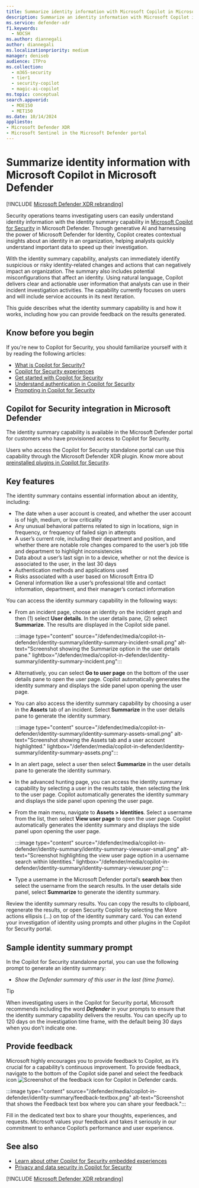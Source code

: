 ```yaml
---
title: Summarize identity information with Microsoft Copilot in Microsoft Defender
description: Summarize an identity information with Microsoft Copilot in Microsoft Defender to investigate identities.
ms.service: defender-xdr
f1.keywords:
  - NOCSH
ms.author: diannegali
author: diannegali
ms.localizationpriority: medium
manager: deniseb
audience: ITPro
ms.collection:
  - m365-security
  - tier1
  - security-copilot
  - magic-ai-copilot
ms.topic: conceptual
search.appverid:
  - MOE150
  - MET150
ms.date: 10/14/2024
appliesto:
- Microsoft Defender XDR
- Microsoft Sentinel in the Microsoft Defender portal
---
```


# Summarize identity information with Microsoft Copilot in Microsoft Defender

[!INCLUDE [Microsoft Defender XDR rebranding](../includes/microsoft-defender.md)]

Security operations teams investigating users can easily understand identity information with the identity summary capability in [Microsoft Copilot for Security](/security-copilot/microsoft-security-copilot) in Microsoft Defender. Through generative AI and harnessing the power of Microsoft Defender for Identity, Copilot creates contextual insights about an identity in an organization, helping analysts quickly understand important data to speed up their investigation.

With the identity summary capability, analysts can immediately identify suspicious or risky identity-related changes and actions that can negatively impact an organization. The summary also includes potential misconfigurations that affect an identity. Using natural language, Copilot delivers clear and actionable user information that analysts can use in their incident investigation activities. The capability currently focuses on users and will include service accounts in its next iteration.

This guide describes what the identity summary capability is and how it works, including how you can provide feedback on the results generated.

## Know before you begin

If you're new to Copilot for Security, you should familiarize yourself with it by reading the following articles:

- [What is Copilot for Security?](/security-copilot/microsoft-security-copilot)
- [Copilot for Security experiences](/security-copilot/experiences-security-copilot)
- [Get started with Copilot for Security](/security-copilot/get-started-security-copilot)
- [Understand authentication in Copilot for Security](/security-copilot/authentication)
- [Prompting in Copilot for Security](/security-copilot/prompting-security-copilot)

## Copilot for Security integration in Microsoft Defender

The identity summary capability is available in the Microsoft Defender portal for customers who have provisioned access to Copilot for Security. 

Users who access the Copilot for Security standalone portal can use this capability through the Microsoft Defender XDR plugin. Know more about [preinstalled plugins in Copilot for Security](/security-copilot/manage-plugins#preinstalled-plugins).

## Key features

The identity summary contains essential information about an identity, including:

- The date when a user account is created, and whether the user account is of high, medium, or low criticality
- Any unusual behavioral patterns related to sign in locations, sign in frequency, or frequency of failed sign in attempts
- A user’s current role, including their department and position, and whether there are notable role changes compared to the user’s job title and department to highlight inconsistencies
- Data about a user’s last sign in to a device, whether or not the device is associated to the user, in the last 30 days
- Authentication methods and applications used
- Risks associated with a user based on Microsoft Entra ID
- General information like a user’s professional title and contact information, department, and their manager’s contact information

You can access the identity summary capability in the following ways:

- From an incident page, choose an identity on the incident graph and then (1) select **User details**. In the user details pane, (2) select **Summarize**. The results are displayed in the Copilot side panel.

  :::image type="content" source="/defender/media/copilot-in-defender/identity-summary/identity-summary-incident-small.png" alt-text="Screenshot showing the Summarize option in the user details pane." lightbox="/defender/media/copilot-in-defender/identity-summary/identity-summary-incident.png":::

- Alternatively, you can select **Go to user page** on the bottom of the user details pane to open the user page. Copilot automatically generates the identity summary and displays the side panel upon opening the user page.

- You can also access the identity summary capability by choosing a user in the **Assets** tab of an incident. Select **Summarize** in the user details pane to generate the identity summary.

   :::image type="content" source="/defender/media/copilot-in-defender/identity-summary/identity-summary-assets-small.png" alt-text="Screenshot showing the Assets tab and a user account highlighted." lightbox="/defender/media/copilot-in-defender/identity-summary/identity-summary-assets.png":::

- In an alert page, select a user then select **Summarize** in the user details pane to generate the identity summary.

- In the advanced hunting page, you can access the identity summary capability by selecting a user in the results table, then selecting the link to the user page. Copilot automatically generates the identity summary and displays the side panel upon opening the user page.

- From the main menu, navigate to **Assets > Identities**. Select a username from the list, then select **View user page** to open the user page. Copilot automatically generates the identity summary and displays the side panel upon opening the user page.

   :::image type="content" source="/defender/media/copilot-in-defender/identity-summary/identity-summary-viewuser-small.png" alt-text="Screenshot highlighting the view user page option in a username search within Identities." lightbox="/defender/media/copilot-in-defender/identity-summary/identity-summary-viewuser.png":::

- Type a username in the Microsoft Defender portal’s **search box** then select the username from the search results. In the user details side panel, select **Summarize** to generate the identity summary.

Review the identity summary results. You can copy the results to clipboard, regenerate the results, or open Security Copilot by selecting the More actions ellipsis (...) on top of the identity summary card. You can extend your investigation of identity using prompts and other plugins in the Copilot for Security portal.

## Sample identity summary prompt

In the Copilot for Security standalone portal, you can use the following prompt to generate an identity summary:

- *Show the Defender summary of this user in the last {time frame}.*

> [!TIP]
> When investigating users in the Copilot for Security portal, Microsoft recommends including the word ***Defender*** in your prompts to ensure that the identity summary capability delivers the results. You can specify up to 120 days on the investigation time frame, with the default being 30 days when you don’t indicate one.

## Provide feedback

Microsoft highly encourages you to provide feedback to Copilot, as it’s crucial for a capability’s continuous improvement. To provide feedback, navigate to the bottom of the Copilot side panel and select the feedback icon ![Screenshot of the feedback icon for Copilot in Defender cards](/defender/media/copilot-in-defender/create-report/copilot-defender-feedback.png).

  :::image type="content" source="/defender/media/copilot-in-defender/identity-summary/feedback-textbox.png" alt-text="Screenshot that shows the Feedback text box where you can share your feedback.":::

Fill in the dedicated text box to share your thoughts, experiences, and requests. Microsoft values your feedback and takes it seriously in our commitment to enhance Copilot’s performance and user experience.

## See also

- [Learn about other Copilot for Security embedded experiences](/security-copilot/experiences-security-copilot)
- [Privacy and data security in Copilot for Security](/copilot/security/privacy-data-security)

[!INCLUDE [Microsoft Defender XDR rebranding](../includes/defender-m3d-techcommunity.md)]
